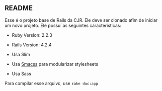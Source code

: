 ## README

Esse é o projeto base de Rails da CJR. Ele deve ser clonado afim de iniciar um novo projeto. Ele possuí as seguintes caracteristicas:

+ Ruby Version: 2.2.3

+ Rails Version: 4.2.4

+ Usa Slim

+ Usa [Smacss](https://smacss.com/) para modularizar stylesheets

+ Usa Sass

Para compilar esse arquivo, use `rake doc:app`